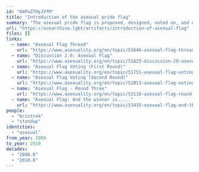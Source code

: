 ```yaml
---
id: "0XPaZ7HyJVfM"
title: "Introduction of the asexual pride flag"
summary: "The asexual pride flag is proposed, designed, voted on, and decided on across a series of AVEN forum threads."
url: "https://acearchive.lgbt/artifacts/introduction-of-asexual-flag"
files: []
links:
  - name: "Asexual Flag Thread"
    url: "https://www.asexuality.org/en/topic/51646-asexual-flag-thread/"
  - name: "Discussion 2.0: Asexual Flag"
    url: "https://www.asexuality.org/en/topic/51825-discussion-20-asexual-flag/"
  - name: "Asexual Flag Voting (First Round)"
    url: "https://www.asexuality.org/en/topic/51751-asexual-flag-voting-first-round/"
  - name: "Asexual Flag Voting (Second Round)"
    url: "https://www.asexuality.org/en/topic/52813-asexual-flag-voting-second-round/"
  - name: "Asexual Flag - Round Three"
    url: "https://www.asexuality.org/en/topic/53110-asexual-flag-round-three/"
  - name: "Asexual Flag: And the winner is....."
    url: "https://www.asexuality.org/en/topic/53435-asexual-flag-and-the-winner-is/"
people:
  - "bristrek"
  - "standup"
identities:
  - "asexual"
from_year: 2009
to_year: 2010
decades:
  - "2000.0"
  - "2010.0"
---
```


